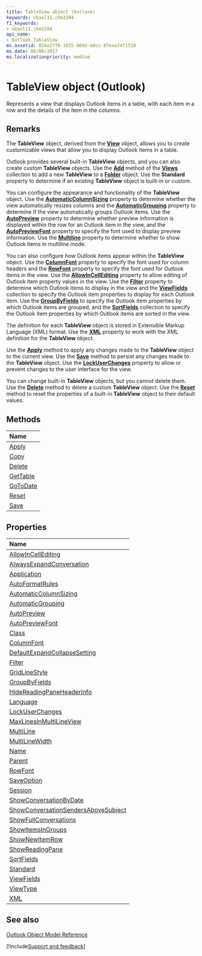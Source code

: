 ```yaml
---
title: TableView object (Outlook)
keywords: vbaol11.chm3204
f1_keywords:
- vbaol11.chm3204
api_name:
- Outlook.TableView
ms.assetid: 026e27f8-1655-060d-e8cc-87eaaf4f1510
ms.date: 06/08/2017
ms.localizationpriority: medium
---
```



# TableView object (Outlook)

Represents a view that displays Outlook items in a table, with each item in a row and the details of the item in the columns.


## Remarks

The **TableView** object, derived from the **[View](Outlook.View.md)** object, allows you to create customizable views that allow you to display Outlook items in a table.

Outlook provides several built-in **TableView** objects, and you can also create custom **TableView** objects. Use the **[Add](Outlook.Views.Add.md)** method of the **[Views](Outlook.Views.md)** collection to add a new **TableView** to a **[Folder](Outlook.Folder.md)** object. Use the **Standard** property to determine if an existing **TableView** object is built-in or custom.

You can configure the appearance and functionality of the **TableView** object. Use the **[AutomaticColumnSizing](Outlook.TableView.AutomaticColumnSizing.md)** property to determine whether the view automatically resizes columns and the **[AutomaticGrouping](Outlook.TableView.AutomaticGrouping.md)** property to determine if the view automatically groups Outlook items. Use the **[AutoPreview](Outlook.TableView.AutoPreview.md)** property to determine whether preview information is displayed within the row for an Outlook item in the view, and the **[AutoPreviewFont](Outlook.TableView.AutoPreviewFont.md)** property to specify the font used to display preview information. Use the **[Multiline](Outlook.TableView.Multiline.md)** property to determine whether to show Outlook items in multiline mode.

You can also configure how Outlook items appear within the **TableView** object. Use the **[ColumnFont](Outlook.TableView.ColumnFont.md)** property to specify the font used for column headers and the **[RowFont](Outlook.TableView.RowFont.md)** property to specify the font used for Outlook items in the view. Use the **[AllowInCellEditing](Outlook.TableView.AllowInCellEditing.md)** property to allow editing of Outlook item property values in the view. Use the **[Filter](Outlook.TableView.Filter.md)** property to determine which Outlook items to display in the view and the **[ViewFields](Outlook.TableView.ViewFields.md)** collection to specify the Outlook item properties to display for each Outlook item. Use the **[GroupByFields](Outlook.TableView.GroupByFields.md)** to specify the Outlook item properties by which Outlook items are grouped, and the **[SortFields](Outlook.TableView.SortFields.md)** collection to specify the Outlook item properties by which Outlook items are sorted in the view.

The definition for each **TableView** object is stored in Extensible Markup Language (XML) format. Use the **[XML](Outlook.TableView.XML.md)** property to work with the XML definition for the **TableView** object.

Use the **[Apply](Outlook.TableView.Apply.md)** method to apply any changes made to the **TableView** object to the current view. Use the **[Save](Outlook.TableView.Save.md)** method to persist any changes made to the **TableView** object. Use the **[LockUserChanges](Outlook.TableView.LockUserChanges.md)** property to allow or prevent changes to the user interface for the view.

You can change built-in **TableView** objects, but you cannot delete them. Use the **[Delete](Outlook.TableView.Delete.md)** method to delete a custom **TableView** object. Use the **[Reset](Outlook.TableView.Reset.md)** method to reset the properties of a built-in **TableView** object to their default values.


## Methods



|Name|
|:-----|
|[Apply](Outlook.TableView.Apply.md)|
|[Copy](Outlook.TableView.Copy.md)|
|[Delete](Outlook.TableView.Delete.md)|
|[GetTable](Outlook.TableView.GetTable.md)|
|[GoToDate](Outlook.TableView.GoToDate.md)|
|[Reset](Outlook.TableView.Reset.md)|
|[Save](Outlook.TableView.Save.md)|

## Properties



|Name|
|:-----|
|[AllowInCellEditing](Outlook.TableView.AllowInCellEditing.md)|
|[AlwaysExpandConversation](Outlook.TableView.AlwaysExpandConversation.md)|
|[Application](Outlook.TableView.Application.md)|
|[AutoFormatRules](Outlook.TableView.AutoFormatRules.md)|
|[AutomaticColumnSizing](Outlook.TableView.AutomaticColumnSizing.md)|
|[AutomaticGrouping](Outlook.TableView.AutomaticGrouping.md)|
|[AutoPreview](Outlook.TableView.AutoPreview.md)|
|[AutoPreviewFont](Outlook.TableView.AutoPreviewFont.md)|
|[Class](Outlook.TableView.Class.md)|
|[ColumnFont](Outlook.TableView.ColumnFont.md)|
|[DefaultExpandCollapseSetting](Outlook.TableView.DefaultExpandCollapseSetting.md)|
|[Filter](Outlook.TableView.Filter.md)|
|[GridLineStyle](Outlook.TableView.GridLineStyle.md)|
|[GroupByFields](Outlook.TableView.GroupByFields.md)|
|[HideReadingPaneHeaderInfo](Outlook.TableView.HideReadingPaneHeaderInfo.md)|
|[Language](Outlook.TableView.Language.md)|
|[LockUserChanges](Outlook.TableView.LockUserChanges.md)|
|[MaxLinesInMultiLineView](Outlook.TableView.MaxLinesInMultiLineView.md)|
|[MultiLine](Outlook.TableView.Multiline.md)|
|[MultiLineWidth](Outlook.TableView.MultiLineWidth.md)|
|[Name](Outlook.TableView.Name.md)|
|[Parent](Outlook.TableView.Parent.md)|
|[RowFont](Outlook.TableView.RowFont.md)|
|[SaveOption](Outlook.TableView.SaveOption.md)|
|[Session](Outlook.TableView.Session.md)|
|[ShowConversationByDate](Outlook.TableView.ShowConversationByDate.md)|
|[ShowConversationSendersAboveSubject](Outlook.TableView.ShowConversationSendersAboveSubject.md)|
|[ShowFullConversations](Outlook.TableView.ShowFullConversations.md)|
|[ShowItemsInGroups](Outlook.TableView.ShowItemsInGroups.md)|
|[ShowNewItemRow](Outlook.TableView.ShowNewItemRow.md)|
|[ShowReadingPane](Outlook.TableView.ShowReadingPane.md)|
|[SortFields](Outlook.TableView.SortFields.md)|
|[Standard](Outlook.TableView.Standard.md)|
|[ViewFields](Outlook.TableView.ViewFields.md)|
|[ViewType](Outlook.TableView.ViewType.md)|
|[XML](Outlook.TableView.XML.md)|

## See also


[Outlook Object Model Reference](overview/Outlook/object-model.md)

[!include[Support and feedback](~/includes/feedback-boilerplate.md)]